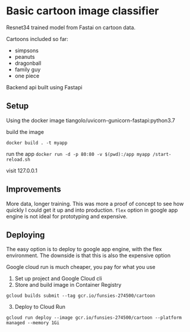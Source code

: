 # Basic cartoon image classifier
Resnet34 trained model from Fastai on cartoon data.

Cartoons included so far:
- simpsons
- peanuts
- dragonball
- family guy
- one piece

Backend api built using Fastapi

## Setup
Using the docker image tiangolo/uvicorn-gunicorn-fastapi:python3.7

build the image
```
docker build . -t myapp 
```

run the app
`docker run -d -p 80:80 -v $(pwd):/app myapp /start-reload.sh`

visit 127.0.0.1

## Improvements
More data, longer training. This was more a proof of concept to see how quickly I could get it up and into production. `flex` option in google app engine is not ideal for prototyping and expensive.

## Deploying 
The easy option is to deploy to google app engine, with the flex environment. The downside is that this is also the expensive option

Google cloud run is much cheaper, you pay for what you use

1. Set up project and Google Cloud cli
2. Store and build image in Container Registry
```
gcloud builds submit --tag gcr.io/funsies-274500/cartoon
```
3. Deploy to Cloud Run
```
gcloud run deploy --image gcr.io/funsies-274500/cartoon --platform managed --memory 1Gi
```
